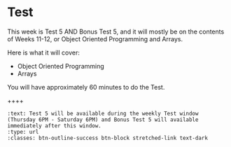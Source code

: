 # Test

This week is Test 5 AND Bonus Test 5, and it will mostly be on the contents of Weeks 11-12, or Object Oriented Programming and Arrays.

Here is what it will cover:

- Object Oriented Programming
- Arrays

You will have approximately 60 minutes to do the Test.

++++ 

```{link-button} https://canvas.ubc.ca/courses/64279/quizzes
:text: Test 5 will be available during the weekly Test window (Thursday 6PM - Saturday 6PM) and Bonus Test 5 will available immediately after this window.
:type: url
:classes: btn-outline-success btn-block stretched-link text-dark
```
````